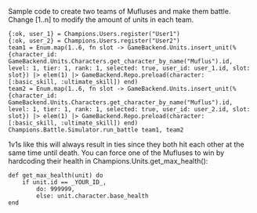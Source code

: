 Sample code to create two teams of Mufluses and make them battle. Change [1..n] to modify the amount of units in each team.

```
{:ok, user_1} = Champions.Users.register("User1")
{:ok, user_2} = Champions.Users.register("User2")
team1 = Enum.map(1..6, fn slot -> GameBackend.Units.insert_unit(%{character_id: GameBackend.Units.Characters.get_character_by_name("Muflus").id, level: 1, tier: 1, rank: 1, selected: true, user_id: user_1.id, slot: slot}) |> elem(1) |> GameBackend.Repo.preload(character: [:basic_skill, :ultimate_skill]) end)
team2 = Enum.map(1..6, fn slot -> GameBackend.Units.insert_unit(%{character_id: GameBackend.Units.Characters.get_character_by_name("Muflus").id, level: 1, tier: 1, rank: 1, selected: true, user_id: user_2.id, slot: slot}) |> elem(1) |> GameBackend.Repo.preload(character: [:basic_skill, :ultimate_skill]) end)
Champions.Battle.Simulator.run_battle team1, team2
```

1v1s like this will always result in ties since they both hit each other at the same time until death. You can force one of the Mufluses to win by hardcoding their health in Champions.Units.get_max_health():

```
def get_max_health(unit) do
    if unit.id == _YOUR_ID_,
        do: 999999,
        else: unit.character.base_health
end
```
